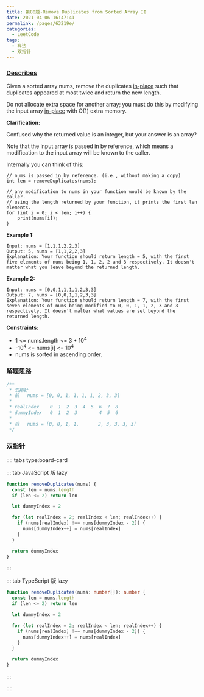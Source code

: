 ```yaml
---
title: 第80题-Remove Duplicates from Sorted Array II
date: 2021-04-06 16:47:41
permalink: /pages/63219e/
categories:
  - LeetCode
tags:
  - 算法
  - 双指针
---
```


### [Describes](https://leetcode-cn.com/problems/remove-duplicates-from-sorted-array-ii/)

Given a sorted array nums, remove the duplicates [in-place](https://en.wikipedia.org/wiki/In-place_algorithm) such that duplicates appeared at most twice and return the new length.

Do not allocate extra space for another array; you must do this by modifying the input array [in-place](https://en.wikipedia.org/wiki/In-place_algorithm) with O(1) extra memory.

**Clarification:**

Confused why the returned value is an integer, but your answer is an array?

Note that the input array is passed in by reference, which means a modification to the input array will be known to the caller.

<!-- more -->

Internally you can think of this:

```
// nums is passed in by reference. (i.e., without making a copy)
int len = removeDuplicates(nums);

// any modification to nums in your function would be known by the caller.
// using the length returned by your function, it prints the first len elements.
for (int i = 0; i < len; i++) {
    print(nums[i]);
}
```

**Example 1:**

```
Input: nums = [1,1,1,2,2,3]
Output: 5, nums = [1,1,2,2,3]
Explanation: Your function should return length = 5, with the first five elements of nums being 1, 1, 2, 2 and 3 respectively. It doesn't matter what you leave beyond the returned length.
```

**Example 2:**

```
Input: nums = [0,0,1,1,1,1,2,3,3]
Output: 7, nums = [0,0,1,1,2,3,3]
Explanation: Your function should return length = 7, with the first seven elements of nums being modified to 0, 0, 1, 1, 2, 3 and 3 respectively. It doesn't matter what values are set beyond the returned length.
```

**Constraints:**

- <span class="span-shadow">1 <= nums.length <= 3 \* 10<sup>4</sup></span>
- <span class="span-shadow">-10<sup>4</sup> <= nums[i] <= 10<sup>4</sup></span>
- <span class="span-shadow">nums</span> is sorted in ascending order.

### 解题思路

```TypeScript
/**
 * 双指针
 * 前   nums = [0, 0, 1, 1, 1, 1, 2, 3, 3]
 *
 * realIndex    0  1  2  3  4  5  6  7  8
 * dummyIndex   0  1  2  3        4  5  6
 *
 * 后   nums = [0, 0, 1, 1,       2, 3, 3, 3, 3]
 */
```

### 双指针

:::: tabs type:board-card

::: tab JavaScript 版 lazy

```JavaScript
function removeDuplicates(nums) {
  const len = nums.length
  if (len <= 2) return len

  let dummyIndex = 2

  for (let realIndex = 2; realIndex < len; realIndex++) {
    if (nums[realIndex] !== nums[dummyIndex - 2]) {
      nums[dummyIndex++] = nums[realIndex]
    }
  }

  return dummyIndex
}
```

:::

::: tab TypeScript 版 lazy

```TypeScript
function removeDuplicates(nums: number[]): number {
  const len = nums.length
  if (len <= 2) return len

  let dummyIndex = 2

  for (let realIndex = 2; realIndex < len; realIndex++) {
    if (nums[realIndex] !== nums[dummyIndex - 2]) {
      nums[dummyIndex++] = nums[realIndex]
    }
  }

  return dummyIndex
}
```

:::

::::
